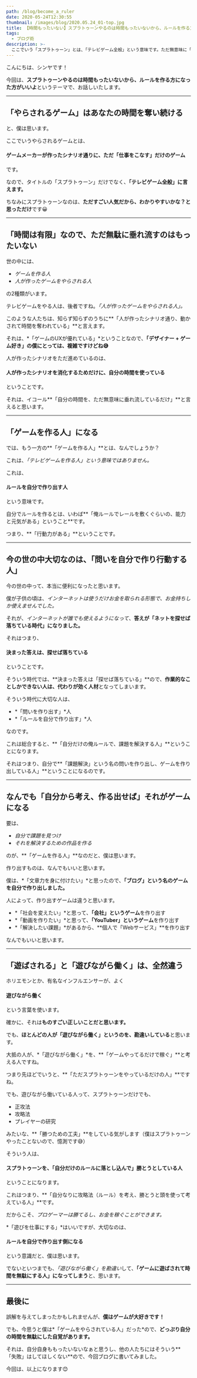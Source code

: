 ```yaml
---
path: /blog/become_a_ruler
date: 2020-05-24T12:30:55
thumbnail: /images/blog/2020.05.24_01-top.jpg
title: 【時間もったいない】スプラトゥーンやるのは時間もったいないから、ルールを作る方になった方がいいよ【僕もゲーム大好きです！】
tags:
  - ブログ術
description: >-
  ここでいう「スプラトゥーン」とは、「テレビゲーム全般」という意味です。ただ無意味に「ゲームをして生きる人」が多いと思います。否定はしませんが、時間が勿体無いと思うので、ブログに書き記してみました。
---
```


こんにちは、シンヤです！

今回は、**スプラトゥーンやるのは時間もったいないから、ルールを作る方になった方がいいよ**というテーマで、お話しいたします。

---

## 「やらされるゲーム」はあなたの時間を奪い続ける

と、僕は思います。

ここでいうやらされるゲームとは、

#### ゲームメーカーが作ったシナリオ通りに、ただ「仕事をこなす」だけのゲーム

です。

なので、タイトルの「スプラトゥーン」だけでなく、**「テレビゲーム全般」に言えます。**

ちなみにスプラトゥーンなのは、**ただすごい人気だから、わかりやすいかな？と思っただけ**です😀

---

## 「時間は有限」なので、ただ無駄に垂れ流すのはもったいない

世の中には、

- *ゲームを作る人*
- *人が作ったゲームをやらされる人*

の2種類がいます。

テレビゲームをやる人は、後者ですね。*「人が作ったゲームをやらされる人」。*

このような人たちは、知らず知らずのうちに**「人が作ったシナリオ通り、動かされて時間を奪われている」**と言えます。

それは、*「ゲームのUXが優れている」*ということなので、**「デザイナー + ゲーム好き」の僕にとっては、複雑ですけどね😅**

人が作ったシナリオをただ進めているのは、

#### 人が作ったシナリオを消化するためだけに、自分の時間を使っている

ということです。

それは、イコール**「自分の時間を、ただ無意味に垂れ流しているだけ」**と言えると思います。

---

## 「ゲームを作る人」になる

では、もう一方の**「ゲームを作る人」**とは、なんでしょうか？

これは、*「テレビゲームを作る人」という意味ではありません。*

これは、

#### ルールを自分で作り出す人

という意味です。

自分でルールを作るとは、いわば**「俺ルールでレールを敷くぐらいの、能力と元気がある」ということ**です。

つまり、**「行動力がある」**ということです。

---

## 今の世の中大切なのは、「問いを自分で作り行動する人」

今の世の中って、本当に便利になったと思います。

僕が子供の頃は、*インターネットは使うだけお金を取られる形態で、お金持ちしか使えませんでした。*

それが、*インターネットが誰でも使えるようになって*、**答えが「ネットを探せば落ちている時代」になりました。**

それはつまり、

#### 決まった答えは、探せば落ちている

ということです。

そういう時代では、**決まった答えは「探せば落ちている」**ので、**作業的なことしかできない人は、代わりが効く人材**となってしまいます。

そういう時代に大切な人は、

- *「問いを作り出す」*人
- *「ルールを自分で作り出す」*人

なのです。

これは総合すると、**「自分だけの俺ルールで、課題を解決する人」**ということになります。

それはつまり、自分で**「課題解決」という名の問いを作り出し、ゲームを作り出している人」**ということになるのです。

---

## なんでも「自分から考え、作る出せば」それがゲームになる

要は、

- *自分で課題を見つけ*
- *それを解決するための作品を作る*

のが、**「ゲームを作る人」**なのだと、僕は思います。

作り出すものは、なんでもいいと思います。

僕は、*「文章力を身に付けたい」*と思ったので、**「ブログ」という名のゲームを自分で作り出しました。**

人によって、作り出すゲームは違うと思います。

- *「社会を変えたい」*と思って、**「会社」というゲーム**を作り出す
- *「動画を作りたい」*と思って、**「YouTuber」というゲーム**を作り出す
- *「解決したい課題」*があるから、**個人で「Webサービス」**を作り出す

なんでもいいと思います。

---

## 「遊ばされる」と「遊びながら働く」は、全然違う

ホリエモンとか、有名なインフルエンサーが、よく

#### 遊びながら働く

という言葉を使います。

確かに、それは**ものすごい正しいことだと思います。**

でも、**ほとんどの人が「遊びながら働く」というのを、勘違いしている**と思います。

大抵の人が、*「遊びながら働く」*を、**「ゲームやってるだけで稼ぐ」**と考える人ですね。

つまり先ほどでいうと、**「ただスプラトゥーンをやっているだけの人」**ですね。

でも、遊びながら働いている人って、スプラトゥーンだけでも、

- 正攻法
- 攻略法
- プレイヤーの研究

みたいな、**「勝つための工夫」**をしている気がします（僕はスプラトゥーンやったことないので、憶測です😅）

そういう人は、

#### スプラトゥーンを、「自分だけのルールに落とし込んで」勝とうとしている人

ということになります。

これはつまり、**「自分なりに攻略法（ルール）を考え、勝とうと頭を使って考えている人」**です。

だからこそ、*プロゲーマーは勝てるし、お金を稼ぐことができます。*

*「遊びを仕事にする」*はいいですが、大切なのは、

#### ルールを自分で作り出す側になる

という意識だと、僕は思います。

でないといつまでも、*「遊びながら働く」を勘違い*して、**「ゲームに遊ばされて時間を無駄にする人」になってしまう**と、思います。

---

## 最後に

誤解を与えてしまったかもしれませんが、**僕はゲームが大好きです！**

でも、今思うと僕は*「ゲームをやらされている人」だった*ので、**どっぷり自分の時間を無駄にした自覚があります。**

それは、自分自身ももったいないなぁと思うし、他の人たちにはそういう**「失敗」はしてほしくない**ので、今回ブログに書いてみました。

今回は、以上になります😊
